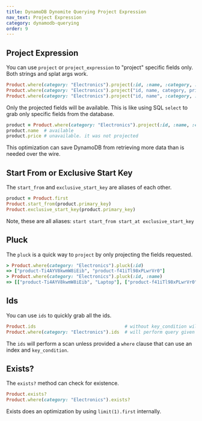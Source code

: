 ```yaml
---
title: DynamoDB Dynomite Querying Project Expression
nav_text: Project Expression
category: dynamodb-querying
order: 9
---
```


## Project Expression

You can use `project` or `project_expression` to "project" specific fields only.  Both strings and splat args work.

```ruby
Product.where(category: "Electronics").project(:id, :name, :category, :price)
Product.where(category: "Electronics").project("id, name, category, price")
Product.where(category: "Electronics").project("id, name", :category, :price) # mixing works too
```

Only the projected fields will be available. This is like using SQL `select` to grab only specific fields from the database.

```ruby
product = Product.where(category: "Electronics").project(:id, :name, :category).first
product.name  # available
product.price # unavailable. it was not projected
```

This optimization can save DynamoDB from retrieving more data than is needed over the wire.

## Start From or Exclusive Start Key

The `start_from` and `exclusive_start_key` are aliases of each other.

```ruby
product = Product.first
Product.start_from(product.primary_key)
Product.exclusive_start_key(product.primary_key)
```

Note, these are all aliases: `start start_from start_at exclusive_start_key`

## Pluck

The `pluck` is a quick way to `project` by only projecting the fields requested.

```ruby
> Product.where(category: "Electronics").pluck(:id)
=> ["product-Ti4AYV8kwmW8iEib", "product-f41iTl98xPLwrVr0"]
> Product.where(category: "Electronics").pluck(:id, :name)
=> [["product-Ti4AYV8kwmW8iEib", "Laptop"], ["product-f41iTl98xPLwrVr0", "Smartphone"]]
```

## Ids

You can use `ids` to quickly grab all the ids.

```ruby
Product.ids                                 # without key_condition will perform a scan
Product.where(category: "Electronics").ids  # will perform query given category index
```

The `ids` will perform a scan unless provided a `where` clause that can use an index and `key_condition`.

## Exists?

The `exists?` method can check for existence.

```ruby
Product.exists?
Product.where(category: "Electronics").exists?
```

Exists does an optimization by using `limit(1).first` internally.
